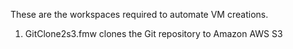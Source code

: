These are the workspaces required to automate VM creations. 

1. GitClone2s3.fmw clones the Git repository to Amazon AWS S3
